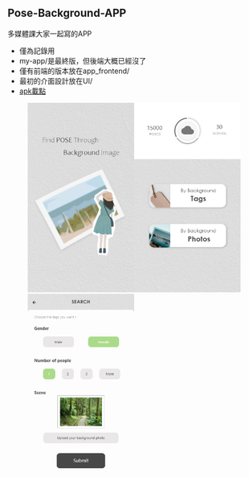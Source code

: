## Pose-Background-APP

多媒體課大家一起寫的APP
- 僅為記錄用
- my-app/是最終版，但後端大概已經沒了
- 僅有前端的版本放在app_frontend/
- 最初的介面設計放在UI/
- [apk載點](https://drive.google.com/file/d/1d2I0xDEwWY8pKdZCBY7v1Hex2JqPL0eo/view?usp=sharing)  

<figure>
  <img src="https://raw.githubusercontent.com/Charl0tte19/Pose-Background-APP/master/UI/00_loading.png" width="50%"/><img src="https://raw.githubusercontent.com/Charl0tte19/Pose-Background-APP/master/UI/01_index.png" width="50%"/><img src="https://raw.githubusercontent.com/Charl0tte19/Pose-Background-APP/master/UI/03_by_photo.png" width="50%"/>
</figure>

